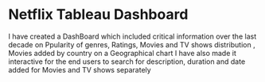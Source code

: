 # Netflix Tableau Dashboard 

I have created a DashBoard which included critical information over the last decade on Ppularity of genres, Ratings, Movies and TV shows distribution , Movies added by country on a Geographical chart 
I have also made it interactive for the end users to search for description, duration and date added for Movies and TV shows separately 
